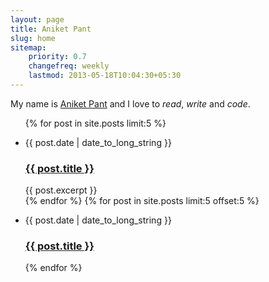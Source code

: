 ```yaml
---
layout: page
title: Aniket Pant
slug: home
sitemap:
    priority: 0.7
    changefreq: weekly
    lastmod: 2013-05-18T10:04:30+05:30
---
```


<div class="media">
<p class="lead">My name is <a href="/about" rel="nofollow">Aniket Pant</a> and  I love to <em>read</em>, <em>write</em> and <em>code</em>.</p>
</div>

<ul class="list--posts">
  {% for post in site.posts limit:5 %}
  <li>
    <p class="muted  flush--bottom  date"><date>{{ post.date | date_to_long_string }}</date></p>
    <h3 class="title  push--half-bottom"><a href="{{ post.url }}">{{ post.title }}</a></h3>
    {{ post.excerpt }}
  </li>
  {% endfor %}
  {% for post in site.posts limit:5 offset:5 %}
  <li>
    <p class="muted  flush--bottom  date"><date>{{ post.date | date_to_long_string }}</date></p>
    <h3 class="title flush--bottom"><a href="{{ post.url }}">{{ post.title }}</a></h3>
  </li>
  {% endfor %}
</ul>